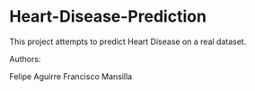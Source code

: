 # Heart-Disease-Prediction

This project attempts to predict Heart Disease on a real dataset. 

Authors:

Felipe Aguirre
Francisco Mansilla
